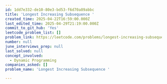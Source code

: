 ```yaml
---
id: 1dd7e332-de10-80e3-bd53-f6d70a89abbc
title: 'Longest Increasing Subsequence '
created_time: 2025-04-22T16:59:00.000Z
last_edited_time: 2025-04-29T21:19:00.000Z
commit_to_git_hub: 'Yes'
leetcode_problem_list: []
problem_link: https://leetcode.com/problems/longest-increasing-subsequence/description/
number: null
june_interviews_prep: null
last_solved: null
concept_involved:
  - Dynamic Programming
companies_asked: []
problem_name: 'Longest Increasing Subsequence '

---
```

